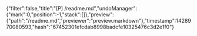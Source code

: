 {"filter":false,"title":"[P] /readme.md","undoManager":{"mark":0,"position":-1,"stack":[]},"preview":{"path":"/readme.md","previewer":"preview.markdown"},"timestamp":1428970080593,"hash":"67452301efcdab8998badcfe10325476c3d2e1f0"}